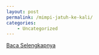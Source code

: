 ```yaml
---
layout: post
permalink: /mimpi-jatuh-ke-kali/
categories:
    - Uncategorized
---
```


[Baca Selengkapnya](/03)
